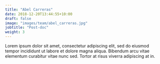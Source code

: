 ```yaml
---
title: "Abel Carreras"
date: 2018-12-20T13:44:55+10:00
draft: false
image: "images/team/abel_carreras.jpg"
jobtitle: "Post-doc"
weight: 3
---
```


Lorem ipsum dolor sit amet, consectetur adipiscing elit, sed do eiusmod tempor incididunt ut labore et dolore magna aliqua. Bibendum arcu vitae elementum curabitur vitae nunc sed. Tortor at risus viverra adipiscing at in.
